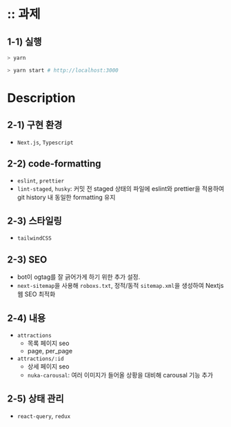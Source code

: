 # :: 과제

## 1-1) 실행

```bash
> yarn

> yarn start # http://localhost:3000
```

# Description

## 2-1) 구현 환경

- `Next.js`, `Typescript`

## 2-2) code-formatting

- `eslint`, `prettier`
- `lint-staged`, `husky`: 커밋 전 staged 상태의 파일에 eslint와 prettier을 적용하여 git history 내 동일한 formatting 유지

## 2-3) 스타일링

- `tailwindCSS`

## 2-3) SEO

- bot이 ogtag를 잘 긁어가게 하기 위한 추가 설정.
- `next-sitemap`을 사용해 `roboxs.txt`, 정적/동적 `sitemap.xml`을 생성하여 Nextjs 웹 SEO 최적화

## 2-4) 내용

- `attractions`
  - 목록 페이지 seo
  - page, per_page
- `attractions/:id`
  - 상세 페이지 seo
  - `nuka-carousal`: 여러 이미지가 들어올 상황을 대비해 carousal 기능 추가

## 2-5) 상태 관리

- `react-query`, `redux`
